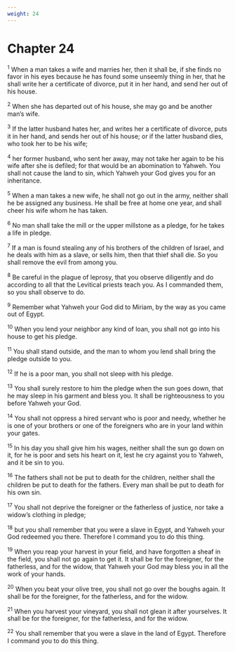 ```yaml
---
weight: 24
---
```


# Chapter 24

<sup>1</sup> When a man takes a wife and marries her, then it shall be, if she finds no favor in his eyes because he has found some unseemly thing in her, that he shall write her a certificate of divorce, put it in her hand, and send her out of his house. 

<sup>2</sup> When she has departed out of his house, she may go and be another man’s wife. 

<sup>3</sup> If the latter husband hates her, and writes her a certificate of divorce, puts it in her hand, and sends her out of his house; or if the latter husband dies, who took her to be his wife; 

<sup>4</sup> her former husband, who sent her away, may not take her again to be his wife after she is defiled; for that would be an abomination to Yahweh. You shall not cause the land to sin, which Yahweh your God gives you for an inheritance. 

<sup>5</sup> When a man takes a new wife, he shall not go out in the army, neither shall he be assigned any business. He shall be free at home one year, and shall cheer his wife whom he has taken. 

<sup>6</sup> No man shall take the mill or the upper millstone as a pledge, for he takes a life in pledge. 

<sup>7</sup> If a man is found stealing any of his brothers of the children of Israel, and he deals with him as a slave, or sells him, then that thief shall die. So you shall remove the evil from among you. 

<sup>8</sup> Be careful in the plague of leprosy, that you observe diligently and do according to all that the Levitical priests teach you. As I commanded them, so you shall observe to do. 

<sup>9</sup> Remember what Yahweh your God did to Miriam, by the way as you came out of Egypt. 

<sup>10</sup> When you lend your neighbor any kind of loan, you shall not go into his house to get his pledge. 

<sup>11</sup> You shall stand outside, and the man to whom you lend shall bring the pledge outside to you. 

<sup>12</sup> If he is a poor man, you shall not sleep with his pledge. 

<sup>13</sup> You shall surely restore to him the pledge when the sun goes down, that he may sleep in his garment and bless you. It shall be righteousness to you before Yahweh your God. 

<sup>14</sup> You shall not oppress a hired servant who is poor and needy, whether he is one of your brothers or one of the foreigners who are in your land within your gates. 

<sup>15</sup> In his day you shall give him his wages, neither shall the sun go down on it, for he is poor and sets his heart on it, lest he cry against you to Yahweh, and it be sin to you. 

<sup>16</sup> The fathers shall not be put to death for the children, neither shall the children be put to death for the fathers. Every man shall be put to death for his own sin. 

<sup>17</sup> You shall not deprive the foreigner or the fatherless of justice, nor take a widow’s clothing in pledge; 

<sup>18</sup> but you shall remember that you were a slave in Egypt, and Yahweh your God redeemed you there. Therefore I command you to do this thing. 

<sup>19</sup> When you reap your harvest in your field, and have forgotten a sheaf in the field, you shall not go again to get it. It shall be for the foreigner, for the fatherless, and for the widow, that Yahweh your God may bless you in all the work of your hands. 

<sup>20</sup> When you beat your olive tree, you shall not go over the boughs again. It shall be for the foreigner, for the fatherless, and for the widow. 

<sup>21</sup> When you harvest your vineyard, you shall not glean it after yourselves. It shall be for the foreigner, for the fatherless, and for the widow. 

<sup>22</sup> You shall remember that you were a slave in the land of Egypt. Therefore I command you to do this thing. 


